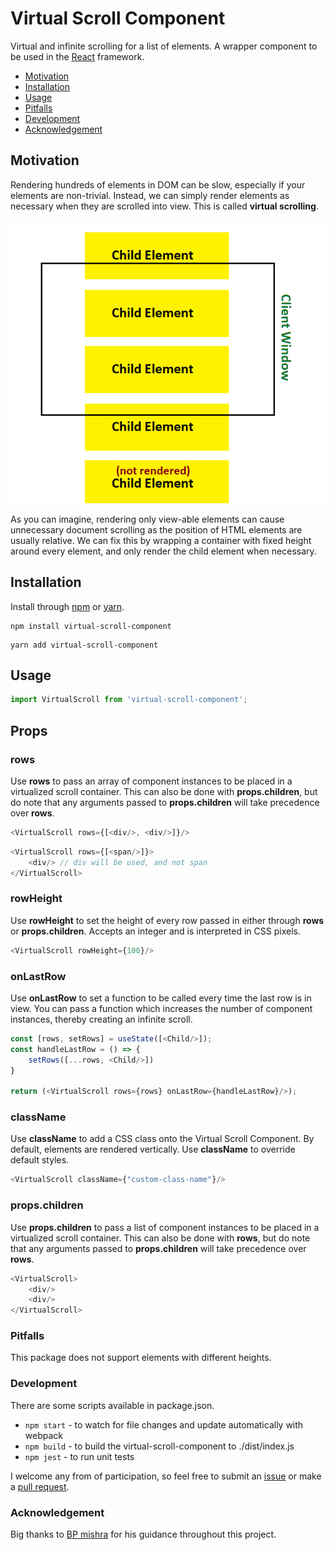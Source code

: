 # Virtual Scroll Component 

Virtual and infinite scrolling for a list of elements. 
A wrapper component to be used in the [React](https://reactjs.org/) framework.

- [Motivation](#motivation)
- [Installation](#installation)
- [Usage](#usage)
- [Pitfalls](#pitfalls)
- [Development](#development)
- [Acknowledgement](#acknowledgement)

## Motivation
Rendering hundreds of elements in DOM can be slow,
especially if your elements are non-trivial. Instead, we can
simply render elements as necessary when they are scrolled into view. This is called **virtual scrolling**. 

![](images/virtual-scroll-example.png)

As you can imagine, rendering only view-able elements can cause 
unnecessary document scrolling as the position of HTML elements are usually relative.
We can fix this by wrapping a container with fixed height around every element, and only render the child element when necessary.
## Installation 
Install through [npm](https://www.npmjs.com/get-npm) or [yarn](https://classic.yarnpkg.com/en/docs/getting-started).
```shell script
npm install virtual-scroll-component 
```
```shell script
yarn add virtual-scroll-component
```

## Usage 
```js
import VirtualScroll from 'virtual-scroll-component';
```

## Props

### rows
Use **rows** to pass an array of component instances to be placed in a virtualized scroll
container. This can also be done with **props.children**, but do
note that any arguments passed to **props.children** will take precedence over 
**rows**. 

```js
<VirtualScroll rows={[<div/>, <div/>]}/>
```

```js
<VirtualScroll rows={[<span/>]}>
    <div/> // div will be used, and not span
</VirtualScroll>
```

### rowHeight 
Use **rowHeight** to set the height of every row passed in either through 
**rows** or **props.children**. Accepts an integer and is interpreted in CSS pixels. 

```js
<VirtualScroll rowHeight={100}/> 
```

### onLastRow 
Use **onLastRow** to set a function to be called every time the last row is in view. 
You can pass a function which increases the number of component instances, thereby creating an infinite scroll. 

```js
const [rows, setRows] = useState([<Child/>]);
const handleLastRow = () => {
    setRows([...rows, <Child/>])
}

return (<VirtualScroll rows={rows} onLastRow={handleLastRow}/>);
```

### className 
Use **className** to add a CSS class onto the Virtual Scroll Component.
By default, elements are rendered vertically. Use **className** to override default styles. 
```js
<VirtualScroll className={"custom-class-name"}/>
```

### props.children 
Use **props.children** to pass a list of component instances to be placed in a virtualized scroll
container. This can also be done with **rows**, but do
note that any arguments passed to **props.children** will take precedence over **rows**. 

```js
<VirtualScroll>
    <div/>
    <div/>
</VirtualScroll>
```

### Pitfalls 

This package does not support elements with different heights.

### Development
There are some scripts available in package.json. 

- `npm start` - to watch for file changes and update automatically with webpack
- `npm build` - to build the virtual-scroll-component to ./dist/index.js 
- `npm jest` - to run unit tests 

I welcome any from of participation, so feel free to submit an [issue](https://github.com/alvinnguyen116/Virtual-Scroll-Component/issues) or make a 
[pull request](https://github.com/alvinnguyen116/Virtual-Scroll-Component/pulls). 

### Acknowledgement
Big thanks to [BP mishra](https://github.com/bindhyeswari) for his guidance throughout this project. 

